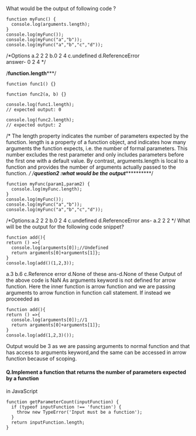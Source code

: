 What would be the output of following code ?
```
function myFunc() {
  console.log(arguments.length);
}
console.log(myFunc());
console.log(myFunc("a","b"));
console.log(myFunc("a","b","c","d"));
```
/*Options
a.2 2 2 b.0 2 4 c.undefined d.ReferenceError  
answer- 0 2 4
*/

/**********************function.length*************************/
```
function func1() {}

function func2(a, b) {}

console.log(func1.length);
// expected output: 0

console.log(func2.length);
// expected output: 2
```
/*
The length property indicates the number of parameters expected by the function.
length is a property of a function object, and indicates how many arguments the function expects, i.e. 
the number of formal parameters. 
This number excludes the rest parameter and only includes parameters before the 
first one with a default value. 
By contrast, arguments.length is local to a function and provides the number
of arguments actually passed to the function.
*/
/***********question2 :what would be the output**********************/
```
function myFunc(param1,param2) {
  console.log(myFunc.length);
}
console.log(myFunc());
console.log(myFunc("a","b"));
console.log(myFunc("a","b","c","d"));
```
/*Options:a.2 2 2 b.0 2 4 c.undefined d.ReferenceError
ans- a.2 2 2
*/
What will be the output for the following code snippet?

  ```
function add(){
  return () =>{
    console.log(arguments[0]);//Undefined
    return arguments[0]+arguments[1]};
}
console.log(add()(1,2,3));
```
a.3 b.6 c.Reference error d.None of these
ans-d.None of these
Output of the above code is NaN
As arguments keyword is not defined for arrow function.
Here the inner function is arrow function and we are passing
arguments to arrow function in function call statement.
If instead we proceeded as
  ```
function add(){
  return () =>{
    console.log(arguments[0]);//1
    return arguments[0]+arguments[1]};
}
console.log(add(1,2,3)());

```
Output would be 3 as we are passing arguments to normal function 
and that has access to arguments keyword,and the same can be accessed 
in arrow function because of scoping.

#### Q.Implement a function that returns the number of parameters expected by a function
  in JavaScript
```
function getParameterCount(inputFunction) {
  if (typeof inputFunction !== 'function') {
    throw new TypeError('Input must be a function');
  }
  return inputFunction.length;
}
```

